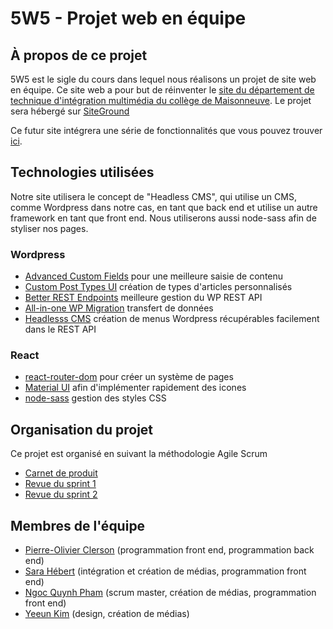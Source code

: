 # 5W5 - Projet web en équipe

## À propos de ce projet
5W5 est le sigle du cours dans lequel nous réalisons un projet de site web en équipe. Ce site web a pour but de réinventer le [site du département de technique d'intégration multimédia du collège de Maisonneuve](https://tim.cmaisonneuve.qc.ca "Site du TIM de Maisonneuve"). Le projet sera hébergé sur [SiteGround](https://timm175.sg-host.com)

Ce futur site intégrera une série de fonctionnalités que vous pouvez trouver [ici](https://docs.google.com/document/d/1D4bE8vse2LIgAGoIxamZ4GdOM0OoINQqfrwDZHfakTQ/edit "Liste des fonctionnalités à intégrer dans le site").

## Technologies utilisées
Notre site utilisera le concept de "Headless CMS", qui utilise un CMS, comme Wordpress dans notre cas, en tant que back end et utilise un autre framework en tant que front end. Nous utiliserons aussi node-sass afin de styliser nos pages.

### Wordpress
- [Advanced Custom Fields](https://www.advancedcustomfields.com) pour une meilleure saisie de contenu
- [Custom Post Types UI](https://en-ca.wordpress.org/plugins/custom-post-type-ui/) création de types d'articles personnalisés
- [Better REST Endpoints](https://wordpress.org/plugins/better-rest-endpoints/) meilleure gestion du WP REST API
- [All-in-one WP Migration](https://wordpress.org/plugins/all-in-one-wp-migration/) transfert de données
- [Headlesss CMS](https://wordpress.org/plugins/headless-cms/) création de menus Wordpress récupérables facilement dans le REST API

### React
- [react-router-dom](https://v5.reactrouter.com) pour créer un système de pages
- [Material UI](https://mui.com) afin d'implémenter rapidement des icones
- [node-sass](https://www.npmjs.com/package/node-sass) gestion des styles CSS

## Organisation du projet
Ce projet est organisé en suivant la méthodologie Agile Scrum
- [Carnet de produit](https://docs.google.com/spreadsheets/d/1k-Dq3zliGq4WWjGQ6MDp1Oyge2RrvncT0G1-n2u-RbQ/edit#gid=874600639)
- [Revue du sprint 1](https://docs.google.com/document/d/1U1Y33lPVrLmU_EBuATr6gfPWhQV_rYNera7v0aCgtmw/edit)
- [Revue du sprint 2](https://docs.google.com/spreadsheets/d/1k-Dq3zliGq4WWjGQ6MDp1Oyge2RrvncT0G1-n2u-RbQ/edit#gid=599930621)

## Membres de l'équipe
- [Pierre-Olivier Clerson](https://github.com/poclerson) (programmation front end, programmation back end)
- [Sara Hébert](https://github.com/baaguette) (intégration et création de médias, programmation front end)
- [Ngoc Quynh Pham](https://github.com/nquynhp) (scrum master, création de médias, programmation front end)
- [Yeeun Kim](https://github.com/yexxun) (design, création de médias)